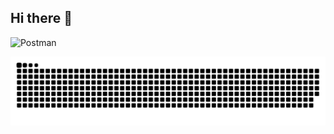 ## Hi there 👋

![Postman](https://img.shields.io/badge/Postman-FF6C37?style=for-the-badge&logo=Postman&logoColor=white)

![](https://raw.githubusercontent.com/mariiantonova/mariiantonova/output/github-contribution-grid-snake-dark.svg)

<!--
**mariiantonova/mariiantonova** is a ✨ _special_ ✨ repository because its `README.md` (this file) appears on your GitHub profile.

Here are some ideas to get you started:

- 🔭 I’m currently working on ...
- 🌱 I’m currently learning ...
- 👯 I’m looking to collaborate on ...
- 🤔 I’m looking for help with ...
- 💬 Ask me about ...
- 📫 How to reach me: ...
- 😄 Pronouns: ...
- ⚡ Fun fact: ...
-->
